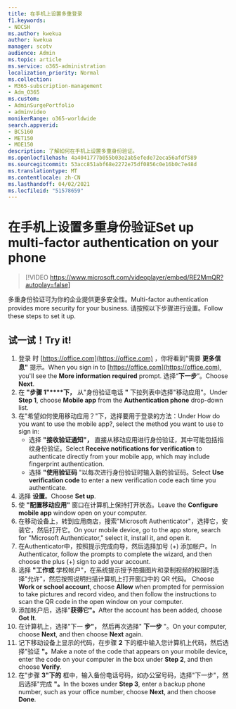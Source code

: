 ```yaml
---
title: 在手机上设置多重登录
f1.keywords:
- NOCSH
ms.author: kwekua
author: kwekua
manager: scotv
audience: Admin
ms.topic: article
ms.service: o365-administration
localization_priority: Normal
ms.collection:
- M365-subscription-management
- Adm_O365
ms.custom:
- AdminSurgePortfolio
- adminvideo
monikerRange: o365-worldwide
search.appverid:
- BCS160
- MET150
- MOE150
description: 了解如何在手机上设置多重身份验证。
ms.openlocfilehash: 4a4041777b055b03e2ab5efede72eca56afdf589
ms.sourcegitcommit: 53acc851abf68e2272e75df0856c0e16b0c7e48d
ms.translationtype: MT
ms.contentlocale: zh-CN
ms.lasthandoff: 04/02/2021
ms.locfileid: "51578659"
---
```

# <a name="set-up-multi-factor-authentication-on-your-phone"></a><span data-ttu-id="3a11a-103">在手机上设置多重身份验证</span><span class="sxs-lookup"><span data-stu-id="3a11a-103">Set up multi-factor authentication on your phone</span></span>

> [!VIDEO https://www.microsoft.com/videoplayer/embed/RE2MmQR?autoplay=false]

<span data-ttu-id="3a11a-104">多重身份验证可为你的企业提供更多安全性。</span><span class="sxs-lookup"><span data-stu-id="3a11a-104">Multi-factor authentication provides more security for your business.</span></span> <span data-ttu-id="3a11a-105">请按照以下步骤进行设置。</span><span class="sxs-lookup"><span data-stu-id="3a11a-105">Follow these steps to set it up.</span></span>

## <a name="try-it"></a><span data-ttu-id="3a11a-106">试一试！</span><span class="sxs-lookup"><span data-stu-id="3a11a-106">Try it!</span></span>

1. <span data-ttu-id="3a11a-107">登录 时 [https://office.com](https://office.com) ，你将看到"需要 **更多信息"** 提示。</span><span class="sxs-lookup"><span data-stu-id="3a11a-107">When you sign in to [https://office.com](https://office.com), you'll see the **More information required** prompt.</span></span> <span data-ttu-id="3a11a-108">选择“**下一步**”。</span><span class="sxs-lookup"><span data-stu-id="3a11a-108">Choose **Next**.</span></span>
1. <span data-ttu-id="3a11a-109">在 **"步骤 1"\*\*\*\*下，** 从"身份验证电话 **"** 下拉列表中选择"移动应用"。</span><span class="sxs-lookup"><span data-stu-id="3a11a-109">Under **Step 1**, choose **Mobile app** from the **Authentication phone** drop-down list.</span></span>
1. <span data-ttu-id="3a11a-110">在"希望如何使用移动应用？"下，选择要用于登录的方法：</span><span class="sxs-lookup"><span data-stu-id="3a11a-110">Under How do you want to use the mobile app?, select the method you want to use to sign in:</span></span>
    - <span data-ttu-id="3a11a-111">选择 **"接收验证通知"，** 直接从移动应用进行身份验证，其中可能包括指纹身份验证。</span><span class="sxs-lookup"><span data-stu-id="3a11a-111">Select **Receive notifications for verification** to authenticate directly from your mobile app, which may include fingerprint authentication.</span></span>
    - <span data-ttu-id="3a11a-112">选择 **"使用验证码** "以每次进行身份验证时输入新的验证码。</span><span class="sxs-lookup"><span data-stu-id="3a11a-112">Select **Use verification code** to enter a new verification code each time you authenticate.</span></span>
1. <span data-ttu-id="3a11a-113">选择 **设置**。</span><span class="sxs-lookup"><span data-stu-id="3a11a-113">Choose **Set up**.</span></span>
1. <span data-ttu-id="3a11a-114">使 **"配置移动应用"** 窗口在计算机上保持打开状态。</span><span class="sxs-lookup"><span data-stu-id="3a11a-114">Leave the **Configure mobile app** window open on your computer.</span></span>
1. <span data-ttu-id="3a11a-115">在移动设备上，转到应用商店，搜索"Microsoft Authenticator"，选择它，安装它，然后打开它。</span><span class="sxs-lookup"><span data-stu-id="3a11a-115">On your mobile device, go to the app store, search for "Microsoft Authenticator," select it, install it, and open it.</span></span>
1. <span data-ttu-id="3a11a-116">在Authenticator中，按照提示完成向导，然后选择加号 (+) 添加帐户。</span><span class="sxs-lookup"><span data-stu-id="3a11a-116">In Authenticator, follow the prompts to complete the wizard, and then choose the plus (+) sign to add your account.</span></span>
1. <span data-ttu-id="3a11a-117">选择 **"工作或** 学校帐户"，在系统提示授予拍摄图片和录制视频的权限时选择"允许"，然后按照说明扫描计算机上打开窗口中的 QR 代码。 </span><span class="sxs-lookup"><span data-stu-id="3a11a-117">Choose **Work or school account**, choose **Allow** when prompted for permission to take pictures and record video, and then follow the instructions to scan the QR code in the open window on your computer.</span></span>
1. <span data-ttu-id="3a11a-118">添加帐户后，选择"**获得它"。**</span><span class="sxs-lookup"><span data-stu-id="3a11a-118">After the account has been added, choose **Got It**.</span></span>
1. <span data-ttu-id="3a11a-119">在计算机上，选择"下一 **步"，** 然后再次选择" **下一步** "。</span><span class="sxs-lookup"><span data-stu-id="3a11a-119">On your computer, choose **Next**, and then choose **Next** again.</span></span>
1. <span data-ttu-id="3a11a-120">记下移动设备上显示的代码，在步骤 **2** 下的框中输入您计算机上代码，然后选择"验证 **"。**</span><span class="sxs-lookup"><span data-stu-id="3a11a-120">Make a note of the code that appears on your mobile device, enter the code on your computer in the box under **Step 2**, and then choose **Verify**.</span></span>
1. <span data-ttu-id="3a11a-121">在"步骤 **3"下的** 框中，输入备份电话号码，如办公室号码，选择"下一步"，然后选择"完成 **"。**</span><span class="sxs-lookup"><span data-stu-id="3a11a-121">In the boxes under **Step 3**, enter a backup phone number, such as your office number, choose **Next**, and then choose **Done**.</span></span>